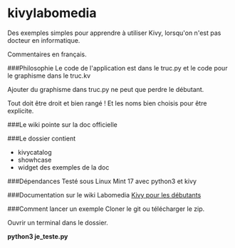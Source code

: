 # kivylabomedia
Des exemples simples pour apprendre à utiliser Kivy, lorsqu'on n'est pas docteur en informatique.

Commentaires en français.

###Philosophie
Le code de l'application est dans le truc.py et le code pour le graphisme dans le truc.kv

Ajouter du graphisme dans truc.py ne peut que perdre le débutant.

Tout doit être droit et bien rangé ! Et les noms bien choisis pour être explicite.

###Le wiki pointe sur la doc officielle

###Le dossier contient
* kivycatalog
* showhcase
* widget
des exemples de la doc

###Dépendances
Testé sous Linux Mint 17 avec python3 et kivy

###Documentation sur le wiki Labomedia
[Kivy pour les débutants](http://wiki.labomedia.org/index.php/Kivy_Tutoriel_Exemple_pour_d%C3%A9butant)

###Comment lancer  un exemple
Cloner le git ou télécharger le zip.

Ouvrir un terminal dans le dossier.

**python3 je_teste.py**

